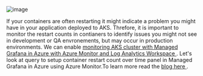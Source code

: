  ![image](https://user-images.githubusercontent.com/20109548/226049947-cbd8dbac-9958-41c1-9afa-6c2351601192.png)

 If your containers are often restarting it might indicate a problem you might have in your application deployed to AKS. Threfore, it is important to monitor the restart counts in contianers to identify issues you might not see in development or QA envronements, but may occur in production environments. We can enable <a href="https://learn.microsoft.com/en-us/azure/azure-monitor/containers/container-insights-enable-aks?WT.mc_id=AZ-MVP-5000590&tabs=portal-azure-monitor#existing-aks-cluster" target="_blank" rel="noopener"><span>monitoring AKS cluster with Managed Grafana in Azure with Azure Monitor and Log Analytics Workspace</span> </a>.  Let's look at query to setup container restart count over time panel in Managed Grafana in Azure using Azure Monitor.To learn more read the <a href="https://chamindac.blogspot.com/2023/03/contianer-restart-counts-grafana-chart.html" target="_blank" rel="noopener"><span>blog here</span> </a>.
